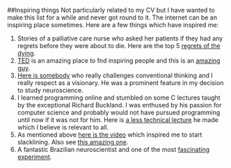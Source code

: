 ##Inspiring things
Not particularly related to my CV but I have wanted to make this list for a while 
and never got round to it.
The internet can be an inspiring place sometimes. Here are a few things 
which have inspired me:

1. Stories of a palliative care nurse who asked her patients if they had any regrets 
before they were about to die. Here are the top 5 [regrets of the dying](http://www.inspirationandchai.com/Regrets-of-the-Dying.html).
2. [TED](http://www.ted.com/) is an amazing place to fnd inspiring people and this is an 
[amazing guy](http://www.ted.com/talks/william_kamkwamba_how_i_harnessed_the_wind.html).
3. [Here is somebody](http://www.youtube.com/watch?v=G6CVj5IQkzk) who really challenges 
conventional thinking and I really respect as a
visionary. He was a prominent feature in my decision to study neuroscience.
4. I learned programming online and stumbled on some C lectures taught by the exceptional 
Richard Buckland. I was enthused by his passion for computer science and probably 
would not have pursued programming until now if it was not for him. Here is 
[a less technical lecture](http://www.youtube.com/watch?v=Nq9tjwFI4y0)
he made which I believe is relevant to all.
5. As mentioned above [here is the video](http://www.youtube.com/watch?v=55lfGEjnjoc) 
which inspired me to start slacklining. Also see 
[this amazing one](http://www.youtube.com/watch?v=CmuMSnT9ISU).
6. A fantastic Brazilian neuroscientist and one of the most [fascinating experiment]().